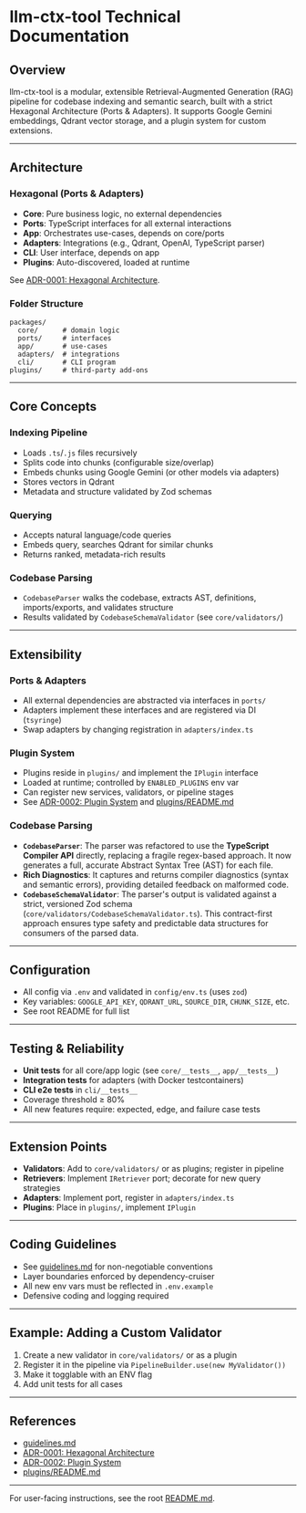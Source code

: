 # llm-ctx-tool Technical Documentation

## Overview

llm-ctx-tool is a modular, extensible Retrieval-Augmented Generation (RAG) pipeline for codebase indexing and semantic search, built with a strict Hexagonal Architecture (Ports & Adapters). It supports Google Gemini embeddings, Qdrant vector storage, and a plugin system for custom extensions.

---

## Architecture

### Hexagonal (Ports & Adapters)
- **Core**: Pure business logic, no external dependencies
- **Ports**: TypeScript interfaces for all external interactions
- **App**: Orchestrates use-cases, depends on core/ports
- **Adapters**: Integrations (e.g., Qdrant, OpenAI, TypeScript parser)
- **CLI**: User interface, depends on app
- **Plugins**: Auto-discovered, loaded at runtime

See [ADR-0001: Hexagonal Architecture](./adr/0001-hexagonal-architecture.md).

### Folder Structure
```
packages/
  core/      # domain logic
  ports/     # interfaces
  app/       # use-cases
  adapters/  # integrations
  cli/       # CLI program
plugins/     # third-party add-ons
```

---

## Core Concepts

### Indexing Pipeline
- Loads `.ts`/`.js` files recursively
- Splits code into chunks (configurable size/overlap)
- Embeds chunks using Google Gemini (or other models via adapters)
- Stores vectors in Qdrant
- Metadata and structure validated by Zod schemas

### Querying
- Accepts natural language/code queries
- Embeds query, searches Qdrant for similar chunks
- Returns ranked, metadata-rich results

### Codebase Parsing
- `CodebaseParser` walks the codebase, extracts AST, definitions, imports/exports, and validates structure
- Results validated by `CodebaseSchemaValidator` (see `core/validators/`)

---

## Extensibility

### Ports & Adapters
- All external dependencies are abstracted via interfaces in `ports/`
- Adapters implement these interfaces and are registered via DI (`tsyringe`)
- Swap adapters by changing registration in `adapters/index.ts`

### Plugin System
- Plugins reside in `plugins/` and implement the `IPlugin` interface
- Loaded at runtime; controlled by `ENABLED_PLUGINS` env var
- Can register new services, validators, or pipeline stages
- See [ADR-0002: Plugin System](./adr/0002-plugin-system.md) and [plugins/README.md](../plugins/README.md)

### Codebase Parsing
- **`CodebaseParser`**: The parser was refactored to use the **TypeScript Compiler API** directly, replacing a fragile regex-based approach. It now generates a full, accurate Abstract Syntax Tree (AST) for each file.
- **Rich Diagnostics**: It captures and returns compiler diagnostics (syntax and semantic errors), providing detailed feedback on malformed code.
- **`CodebaseSchemaValidator`**: The parser's output is validated against a strict, versioned Zod schema (`core/validators/CodebaseSchemaValidator.ts`). This contract-first approach ensures type safety and predictable data structures for consumers of the parsed data.

---

## Configuration
- All config via `.env` and validated in `config/env.ts` (uses `zod`)
- Key variables: `GOOGLE_API_KEY`, `QDRANT_URL`, `SOURCE_DIR`, `CHUNK_SIZE`, etc.
- See root README for full list

---

## Testing & Reliability
- **Unit tests** for all core/app logic (see `core/__tests__`, `app/__tests__`)
- **Integration tests** for adapters (with Docker testcontainers)
- **CLI e2e tests** in `cli/__tests__`
- Coverage threshold ≥ 80%
- All new features require: expected, edge, and failure case tests

---

## Extension Points
- **Validators**: Add to `core/validators/` or as plugins; register in pipeline
- **Retrievers**: Implement `IRetriever` port; decorate for new query strategies
- **Adapters**: Implement port, register in `adapters/index.ts`
- **Plugins**: Place in `plugins/`, implement `IPlugin`

---

## Coding Guidelines
- See [guidelines.md](../guidelines.md) for non-negotiable conventions
- Layer boundaries enforced by dependency-cruiser
- All new env vars must be reflected in `.env.example`
- Defensive coding and logging required

---

## Example: Adding a Custom Validator
1. Create a new validator in `core/validators/` or as a plugin
2. Register it in the pipeline via `PipelineBuilder.use(new MyValidator())`
3. Make it togglable with an ENV flag
4. Add unit tests for all cases

---

## References
- [guidelines.md](../guidelines.md)
- [ADR-0001: Hexagonal Architecture](./adr/0001-hexagonal-architecture.md)
- [ADR-0002: Plugin System](./adr/0002-plugin-system.md)
- [plugins/README.md](../plugins/README.md)

---

For user-facing instructions, see the root [README.md](../README.md). 